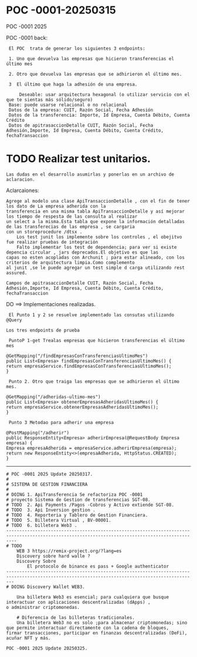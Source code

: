 # POC -0001-20250315

POC -0001  2025

POC -0001 back:

     El POC  trata de generar los siguientes 3 endpoints:
    
     1. Uno que devuelva las empresas que hicieron transferencias el último mes
     
     2. Otro que devuelva las empresas que se adhirieron el último mes.
    
     3  El último que haga la adhesión de una empresa.
    
         Deseable: usar arquitectura hexagonal (o utilizar servicio con el que te sientas más sólido/seguro)
     Base: puede usarse relacional o no relacional
     Datos de la empresa: CUIT, Razón Social, Fecha Adhesión
     Datos de la transferencia: Importe, Id Empresa, Cuenta Débito, Cuenta Crédito
     Datos de apitrasaccionDetalle CUIT, Razón Social, Fecha Adhesión,Importe, Id Empresa, Cuenta Débito, Cuenta Crédito, fechaTransaccion

# TODO Realizar test unitarios.

    Las dudas en el desarrollo asumirlas y ponerlas en un archivo de aclaracion.

Aclarcaiones:

    Agrege al modelo una clase ApiTransaccionDetalle , con el fin de tener los dato de La empresa adherida con la
    transferencia en una misma tabla ApiTransaccionDetalle y así mejorar los tiempo de respesta de las consulta al realizar
    un select a la misma.Esta tabla que expone la información detalladas de las transferecias de las empresa , se cargaria
    con un storeprocedure /dtsx .
        Los test junit los implemente sobre los controles , el obejitvo fue realizar pruebas de integración
        Falto implementar los test de dependencia; para ver si existe depencia circular , jars deprecados.El objetivo es que las
    capas no esten acopladas con Archunit ; para estar alineado, con los criterios de arquitectura limpia.Como complemento
    al junit ,se le puede agregar un test simple d carga utilizando rest assured.
    
    Campos de apitrasaccionDetalle CUIT, Razón Social, Fecha Adhesión,Importe, Id Empresa, Cuenta Débito, Cuenta Crédito,
    fechaTransaccion

DO ==> Implementaciones realizadas.

     El Punto 1 y 2 se resuelve implementado las consutas utilizando  @Query

    Los tres endpoints de prueba

     PuntoP 1-get Trealas empresas que hicieron transferencias el último mes

    @GetMapping("/findEmpresasConTransferenciasUltimoMes")
    public List<Empresa> findEmpresasConTransferenciasUltimoMes() {
    return empresaService.findEmpresasConTransferenciasUltimoMes();
    }

     Punto 2. Otro que traiga las empresas que se adhirieron el último mes.

    @GetMapping("/adheridas-ultimo-mes")
    public List<Empresa> obtenerEmpresasAdheridasUltimoMes() {
    return empresaService.obtenerEmpresasAdheridasUltimoMes();
    }

     Punto 3 Metodao para adherir una empresa

    @PostMapping("/adherir")
    public ResponseEntity<Empresa> adherirEmpresa(@RequestBody Empresa empresa) {
    Empresa empresaAdherida = empresaService.adherirEmpresa(empresa);
    return new ResponseEntity<>(empresaAdherida, HttpStatus.CREATED);
    }
--------------------------------------------------------------------------------------------------------------------------------------------------------------------------
    # POC -0001 2025 Update 20250317.
    # 
    # SISTEMA DE GESTION FINANCIERA 
    #
    # DOING 1. ApiTransferencia Se refactoriza POC -0001 
    # proyecto Sistema de Gestion de transferencias SGT-08.
    # TODO  2. Api Payments /Pagos -Cobros y Activo extiende SGT-08.
    # TODO  3. Api Inversion gestion .
    # TODO  4. Reporteria y Tablero de Gestion Financiera.
    # TODO  5. Billetera Virtual , BV-00001.
    # TODO  6. billetera Web3 .
    ------------------------------------------------------------------------------------------------------------------------------------------------
    # TODO 
        WEB 3 https://remix-project.org/?lang=es
        Discovery sobre hard walle ? 
        Discovery Sobre 
            El protocolo de binance es pass + Google authenticator 
    -----------------------------------------------------------------------------------------------------------------------------------------------
    # DOING Discovery Wallet WEB3.
    
        Una billetera Web3 es esencial; para cualquiera que busque interactuar con aplicaciones descentralizadas (dApps) ,
    o administrar criptomonedas. 
    
        # Diferencia de las billeteras tradicionales.
        Una billetera Web3 no es solo ;para almacenar criptomonedas; sino que permite interactuar directamente con la cadena de bloques,
    firmar transacciones, participar en finanzas descentralizadas (DeFi), acuñar NFT y más.
    
    POC -0001 2025 Update 20250325.